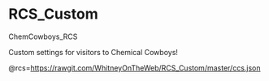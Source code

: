 # RCS_Custom
ChemCowboys_RCS

Custom settings for visitors to Chemical Cowboys!


@rcs=https://rawgit.com/WhitneyOnTheWeb/RCS_Custom/master/ccs.json
